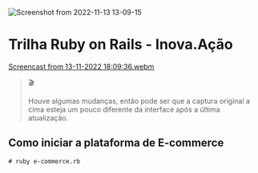 ![Screenshot from 2022-11-13 13-09-15](https://user-images.githubusercontent.com/5865711/201531959-b1f1b050-561a-40b7-8e54-d43e4af54ea6.png)

# Trilha Ruby on Rails - Inova.Ação
  
[Screencast from 13-11-2022 18:09:36.webm](https://user-images.githubusercontent.com/5865711/201545256-1efcc743-97bf-473d-a49e-0bc8683dfe04.webm)

> 🎬️
> 
> Houve algumas mudanças, então pode ser que a captura original a cima esteja um pouco diferente da interface após a última atualização.
## Como iniciar a plataforma de E-commerce
`# ruby e-commerce.rb`
